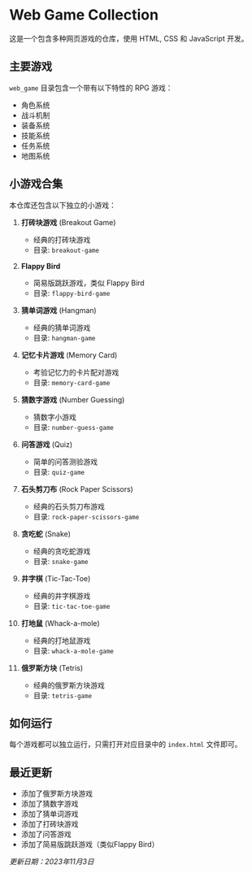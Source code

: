 # Web Game Collection

这是一个包含多种网页游戏的仓库，使用 HTML, CSS 和 JavaScript 开发。

## 主要游戏

`web_game` 目录包含一个带有以下特性的 RPG 游戏：
- 角色系统
- 战斗机制
- 装备系统
- 技能系统
- 任务系统
- 地图系统

## 小游戏合集

本仓库还包含以下独立的小游戏：

1. **打砖块游戏** (Breakout Game)
   - 经典的打砖块游戏
   - 目录: `breakout-game`

2. **Flappy Bird** 
   - 简易版跳跃游戏，类似 Flappy Bird
   - 目录: `flappy-bird-game`

3. **猜单词游戏** (Hangman)
   - 经典的猜单词游戏
   - 目录: `hangman-game`

4. **记忆卡片游戏** (Memory Card)
   - 考验记忆力的卡片配对游戏
   - 目录: `memory-card-game`

5. **猜数字游戏** (Number Guessing)
   - 猜数字小游戏
   - 目录: `number-guess-game`

6. **问答游戏** (Quiz)
   - 简单的问答测验游戏
   - 目录: `quiz-game`

7. **石头剪刀布** (Rock Paper Scissors)
   - 经典的石头剪刀布游戏
   - 目录: `rock-paper-scissors-game`

8. **贪吃蛇** (Snake)
   - 经典的贪吃蛇游戏
   - 目录: `snake-game`

9. **井字棋** (Tic-Tac-Toe)
   - 经典的井字棋游戏
   - 目录: `tic-tac-toe-game`

10. **打地鼠** (Whack-a-mole)
    - 经典的打地鼠游戏
    - 目录: `whack-a-mole-game`

11. **俄罗斯方块** (Tetris)
    - 经典的俄罗斯方块游戏
    - 目录: `tetris-game`

## 如何运行

每个游戏都可以独立运行，只需打开对应目录中的 `index.html` 文件即可。

## 最近更新

- 添加了俄罗斯方块游戏
- 添加了猜数字游戏
- 添加了猜单词游戏
- 添加了打砖块游戏
- 添加了问答游戏
- 添加了简易版跳跃游戏（类似Flappy Bird）

*更新日期：2023年11月3日*